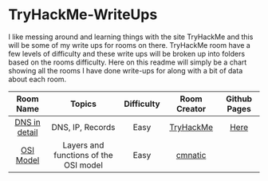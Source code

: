 # TryHackMe-WriteUps
I like messing around and learning things with the site TryHackMe and this will be some of my write ups for rooms on there. TryHackMe room have a few levels of difficulty and these write ups will be broken up into folders based on the rooms difficulty. Here on this readme will simply be a chart showing all the rooms I have done write-ups for along with a bit of data about each room.

| Room Name   | Topics        | Difficulty | Room Creator | Github Pages |
| :---------: |:-------------:|:----------:|:------------:|:------------:|
| [DNS in detail](https://github.com/HiroNewf/TryHackMe-WriteUps/blob/main/Easy/DNS%20in%20detail.md)| DNS, IP, Records | Easy | [TryHackMe](https://tryhackme.com/p/tryhackme) | [Here](https://hironewf.github.io/TryHackMe-WriteUps/)
| [OSI Model](https://github.com/HiroNewf/TryHackMe-WriteUps/blob/main/Easy/OSI%20Model.md)| Layers and functions of the OSI model | Easy | [cmnatic](https://tryhackme.com/p/cmnatic)
